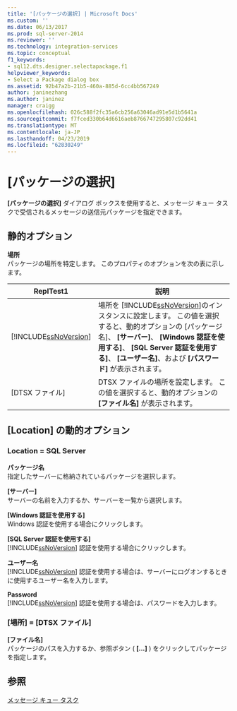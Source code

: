 ```yaml
---
title: '[パッケージの選択] | Microsoft Docs'
ms.custom: ''
ms.date: 06/13/2017
ms.prod: sql-server-2014
ms.reviewer: ''
ms.technology: integration-services
ms.topic: conceptual
f1_keywords:
- sql12.dts.designer.selectapackage.f1
helpviewer_keywords:
- Select a Package dialog box
ms.assetid: 92b47a2b-21b5-460a-885d-6cc4bb567249
author: janinezhang
ms.author: janinez
manager: craigg
ms.openlocfilehash: 026c588f2fc35a6cb256a63046ad91e5d1b5641a
ms.sourcegitcommit: f7fced330b64d6616aeb8766747295807c92dd41
ms.translationtype: MT
ms.contentlocale: ja-JP
ms.lasthandoff: 04/23/2019
ms.locfileid: "62830249"
---
```

# <a name="select-a-package"></a>[パッケージの選択]
  **[パッケージの選択]** ダイアログ ボックスを使用すると、メッセージ キュー タスクで受信されるメッセージの送信元パッケージを指定できます。  
  
## <a name="static-options"></a>静的オプション  
 **場所**  
 パッケージの場所を特定します。 このプロパティのオプションを次の表に示します。  
  
|ReplTest1|説明|  
|-----------|-----------------|  
|[!INCLUDE[ssNoVersion](../../includes/ssnoversion-md.md)]|場所を [!INCLUDE[ssNoVersion](../../includes/ssnoversion-md.md)]のインスタンスに設定します。 この値を選択すると、動的オプションの [パッケージ名]、 **[サーバー]**、 **[Windows 認証を使用する]**、 **[SQL Server 認証を使用する]**、 **[ユーザー名]**、および **[パスワード]** が表示されます。|  
|[DTSX ファイル]|DTSX ファイルの場所を設定します。 この値を選択すると、動的オプションの **[ファイル名]** が表示されます。|  
  
## <a name="location-dynamic-options"></a>[Location] の動的オプション  
  
### <a name="location--sql-server"></a>Location = SQL Server  
 **パッケージ名**  
 指定したサーバーに格納されているパッケージを選択します。  
  
 **[サーバー]**  
 サーバーの名前を入力するか、サーバーを一覧から選択します。  
  
 **[Windows 認証を使用する]**  
 Windows 認証を使用する場合にクリックします。  
  
 **[SQL Server 認証を使用する]**  
 [!INCLUDE[ssNoVersion](../../includes/ssnoversion-md.md)] 認証を使用する場合にクリックします。  
  
 **ユーザー名**  
 [!INCLUDE[ssNoVersion](../../includes/ssnoversion-md.md)] 認証を使用する場合は、サーバーにログオンするときに使用するユーザー名を入力します。  
  
 **Password**  
 [!INCLUDE[ssNoVersion](../../includes/ssnoversion-md.md)] 認証を使用する場合は、パスワードを入力します。  
  
### <a name="location--dtsx-file"></a>[場所] = [DTSX ファイル]  
 **[ファイル名]**  
 パッケージのパスを入力するか、参照ボタン ( **[...]** ) をクリックしてパッケージを指定します。  
  
## <a name="see-also"></a>参照  
 [メッセージ キュー タスク](message-queue-task.md)  
  
  
